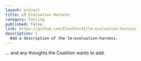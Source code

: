 ```yaml
---
layout: project 
title: LM Evaluation Harness
category: Tooling
published: false
link: https://github.com/EleutherAI/lm-evaluation-harness
description: |
  Add a description of the lm-evaluation-harness.
---
```


... and any thoughts the Coalition wants to add.